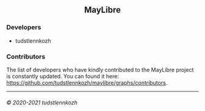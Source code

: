 <h2 align="center">
    MayLibre
</h2>

### Developers

* tudstlennkozh

### Contributors

The list of developers who have kindly contributed to the MayLibre project is constantly updated.
You can found it here: https://github.com/tudstlennkozh/maylibre/graphs/contributors.

-------------------------
###### © 2020-2021 tudstlennkozh

